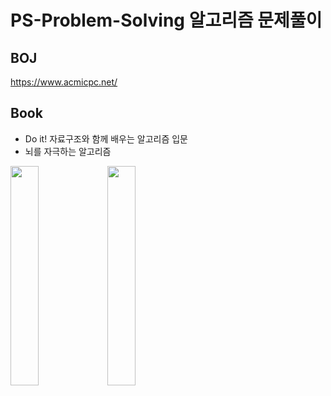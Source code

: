 # PS-Problem-Solving 알고리즘 문제풀이

## BOJ 
https://www.acmicpc.net/

## Book
- Do it! 자료구조와 함께 배우는 알고리즘 입문
- 뇌를 자극하는 알고리즘
<div>
<image width="30%" height="30%" src="https://user-images.githubusercontent.com/60706318/103135017-a50f2900-46f8-11eb-8fe9-38ea5c8fdef0.png">
<image width="30%" height="30%" src="https://user-images.githubusercontent.com/60706318/103135475-ea812580-46fb-11eb-8fe2-e1fc52c77e3c.png">
</div>
